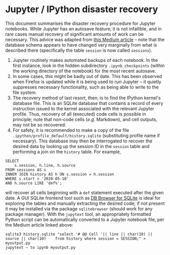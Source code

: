 # Jupyter / IPython disaster recovery

This document summarises the disaster recovery procedure for Jupyter notebooks. While Jupyter has an autosave feature, it is not infallible, and in rare cases manual recovery of significant amounts of work can be necessary. This advice was adapted from [this Medium article](https://medium.com/flatiron-engineering/recovering-from-a-jupyter-disaster-27401677aeeb) &ndash; note that the database schema appears to have changed very marginally from what is described there (specifically the table ```session``` is now called ```sessions```).

1. Jupyter routinely makes automated backups of each notebook. In the first instance, look in the hidden subdirectory ```.ipynb_checkpoints``` (within the working directory of the notebook) for the most recent autosave.
2. In some cases, this might be badly out of date. This has been observed when Firefox is updated while it is being used to run Jupyter &ndash; it quietly suppresses necessary functionality, such as being able to write to the file system.
3. The recovery method of last resort, then, is to find the IPython kernel's database file. This is an SQLite database that contains a record of every instruction issued to the kernel associated with the relevant Jupyter profile. Thus, recovery of all (executed) code cells is possible in principle; note that non-code cells (*e.g.* Markdown), and cell outputs, may not be so recovered.
4. For safety, it is recommended to make a copy of the file ```.ipython/profile_default/history.sqlite``` (substituting profile name if necessary). This database may then be interrogated to recover the desired data by looking up the session ID in the ```session``` table and performing a join on the ```history``` table. For example,

```{sql}
SELECT
	s.session, h.line, h.source
FROM sessions AS s
INNER JOIN history AS h ON s.session = h.session
WHERE s.start > '2020-05-10'
AND h.source LIKE 'def%';
```

will recover all cells beginning with a ```def``` statement executed after the given date. A GUI SQLite frontend tool such as [DB Browser for SQLite](https://sqlitebrowser.org/) is ideal for exploring the tables and manually extracting the desired code; if not present it may be installed via the package ```sqlitebrowser``` (should work for any package manager). With the ```jupytext``` tool, an appropriately formatted Python script can be automatically converted to a Jupyter notebook file, per the Medium article linked above:

```{bash}
sqlite3 history.sqlite "select '# @@ Cell '|| line || char(10) || source || char(10)    from history where session = SESSION;" > myoutput.py
jupytext — to ipynb myoutput.py
```